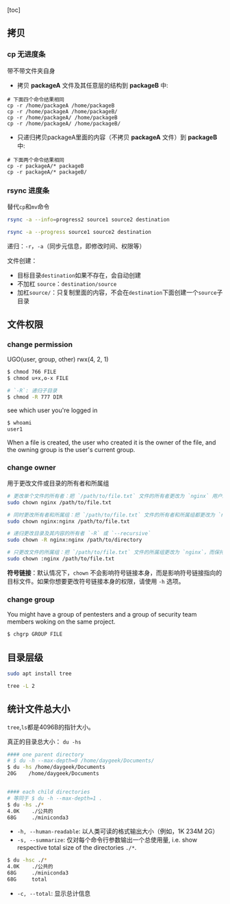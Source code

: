 [toc]

## 拷贝

### cp 无进度条

带不带文件夹自身

- 拷贝 **packageA** 文件及其任意层的结构到 **packageB** 中:

```
# 下面四个命令结果相同
cp -r /home/packageA /home/packageB
cp -r /home/packageA /home/packageB/
cp -r /home/packageA/ /home/packageB
cp -r /home/packageA/ /home/packageB/
```

- 只递归拷贝packageA里面的内容（不拷贝 **packageA** 文件）到 **packageB** 中:

```
# 下面两个命令结果相同
cp -r packageA/* packageB
cp -r packageA/* packageB/
```

### rsync 进度条

替代`cp`和`mv`命令

```bash
rsync -a --info=progress2 source1 source2 destination

rsync -a --progress source1 source2 destination
```

递归：`-r`，`-a`（同步元信息，即修改时间、权限等）

文件创建：

- 目标目录`destination`如果不存在，会自动创建
- 不加杠 `source`：`destination/source`
- 加杠`source/`：只复制里面的内容，不会在`destination`下面创建一个`source`子目录

## 文件权限


### change permission

UGO(user, group, other)
rwx(4, 2, 1)
```bash
$ chmod 766 FILE
$ chmod u+x,o-x FILE

# `-R`: 递归子目录
$ chmod -R 777 DIR
```



see which user you're logged in
```bash
$ whoami
user1
```
When a file is created, the user who created it is the owner of the file, and the owning group is the user's current group.

### change owner

用于更改文件或目录的所有者和所属组

```bash
# 更改单个文件的所有者：把 `/path/to/file.txt` 文件的所有者更改为 `nginx` 用户。
sudo chown nginx /path/to/file.txt

# 同时更改所有者和所属组：把 `/path/to/file.txt` 文件的所有者和所属组都更改为 `nginx`。
sudo chown nginx:nginx /path/to/file.txt

# 递归更改目录及其内容的所有者 `-R` 或 `--recursive`
sudo chown -R nginx:nginx /path/to/directory

# 只更改文件的所属组：把 `/path/to/file.txt` 文件的所属组更改为 `nginx`，而保持所有者不变。
sudo chown :nginx /path/to/file.txt
```
**符号链接**：默认情况下，`chown` 不会影响符号链接本身，而是影响符号链接指向的目标文件。如果你想要更改符号链接本身的权限，请使用 `-h` 选项。

### change group
You might have a group of pentesters and a group of security team members woking on the same project.

```bash
$ chgrp GROUP FILE
```

## 目录层级

```bash
sudo apt install tree

tree -L 2
```

## 统计文件总大小

`tree`,`ls`都是4096B的指针大小。

真正的目录总大小： `du -hs`
```bash
#### one parent directory
# $ du -h --max-depth=0 /home/daygeek/Documents/
$ du -hs /home/daygeek/Documents
20G    /home/daygeek/Documents


#### each child directories
# 等同于 $ du -h --max-depth=1 .
$ du -hs ./*
4.0K    ./公共的
68G     ./miniconda3
```
- `-h, --human-readable`: 以人类可读的格式输出大小（例如，1K 234M 2G）
- `-s, --summarize`: 仅对每个命令行参数输出一个总使用量, i.e. show respective total size of the directories `./*`.

```bash
$ du -hsc ./*
4.0K    ./公共的
68G     ./miniconda3
68G     total
```
- `-c, --total`: 显示总计信息